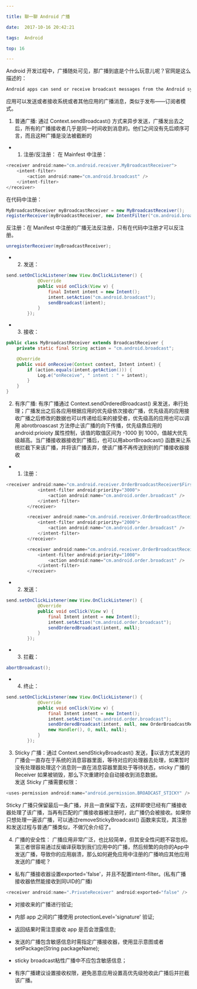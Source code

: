 ```yaml
---

title: 聊一聊 Android 广播

date:  2017-10-16 20:42:21

tags:  Android

top: 16

---
```


  Android 开发过程中，广播随处可见，那广播到底是个什么玩意儿呢？官网是这么描述的：
  ```java
  Android apps can send or receive broadcast messages from the Android system and other Android apps, similar to the publish-subscribe design pattern. 
  ```
 应用可以发送或者接收系统或者其他应用的广播消息，类似于发布——订阅者模式。 


1. 普通广播: 通过 Context.sendBroadcast() 方式来异步发送，广播发出去之后，所有的广播接收者几乎是同一时间收到消息的。他们之间没有先后顺序可言，而且这种广播是没法被截断的
- 1. 注册/反注册：
在 Mainfest 中注册： 
```java
<receiver android:name="cm.android.receiver.MyBroadcastReceiver">
    <intent-filter>
        <action android:name="cm.android.broadcast" />
    </intent-filter>
</receiver>
```

在代码中注册：
```java
MyBroadcastReceiver myBroadcastReceiver = new MyBroadcastReceiver();
registerReceiver(myBroadcastReceiver, new IntentFilter("cm.android.broadcast"));
```

反注册：在 Manifest 中注册的广播无法反注册，只有在代码中注册才可以反注册。
```java
unregisterReceiver(myBroadcastReceiver);
```

- 2. 发送：
```java
send.setOnClickListener(new View.OnClickListener() {
            @Override
            public void onClick(View v) {
                final Intent intent = new Intent();
                intent.setAction("cm.android.broadcast");
                sendBroadcast(intent);
            }
        });
```

- 3. 接收：
```java
public class MyBroadcastReceiver extends BroadcastReceiver {
    private static final String action = "cm.android.broadcast";

    @Override
    public void onReceive(Context context, Intent intent) {
        if (action.equals(intent.getAction())) {
            Log.e("onReceive", " intent : " + intent);
        }
    }
}
```


2. 有序广播: 有序广播通过 Context.sendOrderedBroadcast() 来发送，串行处理；广播发出之后各应用根据应用的优先级依次接收广播，优先级高的应用接收广播之后修改的数据也可以传递给后来的接受者，优先级高的应用也可以调用 abrotbroascast 方法停止该广播的向下传播，优先级靠应用的 android:prioioty 属性控制，该值的取值区间为 -1000 到 1000，值越大优先级越高。当广播接收器接收到广播后，也可以用abortBroadcast() 函数来让系统拦截下来该广播，并将该广播丢弃，使该广播不再传送到别的广播接收器接收

- 1. 注册：
```java
<receiver android:name="cm.android.receiver.OrderBroadcastReceiver$FirstBroadcast">
            <intent-filter android:priority="3000">
                <action android:name="cm.android.order.broadcast" />
            </intent-filter>
        </receiver>

        <receiver android:name="cm.android.receiver.OrderBroadcastReceiver$MiddleBroadcast">
            <intent-filter android:priority="2000">
                <action android:name="cm.android.order.broadcast" />
            </intent-filter>
        </receiver>

        <receiver android:name="cm.android.receiver.OrderBroadcastReceiver$LastBroadcast">
            <intent-filter android:priority="1000">
                <action android:name="cm.android.order.broadcast" />
            </intent-filter>
        </receiver>
```

- 2. 发送：
```java
send.setOnClickListener(new View.OnClickListener() {
            @Override
            public void onClick(View v) {
                final Intent intent = new Intent();
                intent.setAction("cm.android.order.broadcast");
                sendOrderedBroadcast(intent, null);
            }
        });
```

- 3. 拦截：
```java
abortBroadcast();
```

- 4. 终止：
```java
send.setOnClickListener(new View.OnClickListener() {
            @Override
            public void onClick(View v) {
                final Intent intent = new Intent();
                intent.setAction("cm.android.order.broadcast");
                sendOrderedBroadcast(intent, null, new OrderBroadcastReceiver.LastBroadcast(), 
                new Handler(), 0, null, null);
            }
        });
```

3. Sticky 广播：通过 Context.sendStickyBroadcast() 发送，以该方式发送的广播会一直存在于系统的消息容器里面，等待对应的处理器去处理，如果暂时没有处理器处理这个消息则一直在消息容器里面处于等待状态，sticky 广播的 Receiver 如果被销毁，那么下次重建时会自动接收到消息数据。  
发送 Sticky 广播需要权限：
```java
<uses-permission android:name="android.permission.BROADCAST_STICKY" />
```  
Sticky 广播只保留最后一条广播，并且一直保留下去，这样即使已经有广播接收器处理了该广播，当再有匹配的广播接收器被注册时，此广播仍会被接收。如果你只想处理一遍该广播，可以通过removeStickyBroadcast() 函数来实现，其注册和发送过程与普通广播类似，不做冗余介绍了。

4. 广播的安全性：
广播应用非常广泛，也比较简单，但其安全性问题不容忽视。第三者很容易通过反编译获取到我们应用中的广播，然后频繁的向你的App中发送广播，导致你的应用崩溃，那么如何避免应用中注册的广播响应其他应用发送的广播呢？

- 私有广播接收器设置exported='false'，并且不配置intent-filter。(私有广播接收器依然能接收到同UID的广播)
```java
<receiver android:name=".PrivateReceiver" android:exported="false" />
```

- 对接收来的广播进行验证;

- 内部 app 之间的广播使用 protectionLevel='signature' 验证;

- 返回结果时需注意接收 app 是否会泄露信息;

- 发送的广播包含敏感信息时需指定广播接收器，使用显示意图或者 setPackage(String packageName);

- sticky broadcast粘性广播中不应包含敏感信息；

- 有序广播建议设置接收权限，避免恶意应用设置高优先级抢收此广播后并拦截该广播。